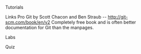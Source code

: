 Tutorials

Links
Pro Git
by Scott Chacon and Ben Straub -- <http://git-scm.com/book/en/v2>
Completely free book and is often better documentation for Git than the manpages.

Labs

Quiz

